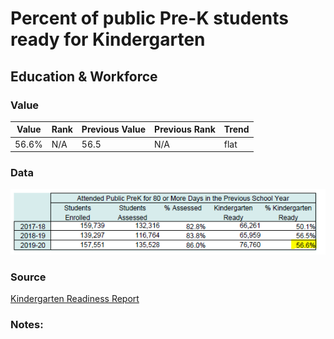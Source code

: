 # Percent of public Pre-K students ready for Kindergarten

## Education & Workforce

### Value

|  Value      | Rank        | Previous Value | Previous Rank | Trend | 
| ----------- | ----------- | ----------- | ----------- | -----------|
| 56.6%       |     N/A      |    56.5     | N/A          | flat       | 

### Data

![K Ready](./ready.PNG)

### Source
[Kindergarten Readiness Report](./CrystalReportViewer1.pdf)

### Notes:

